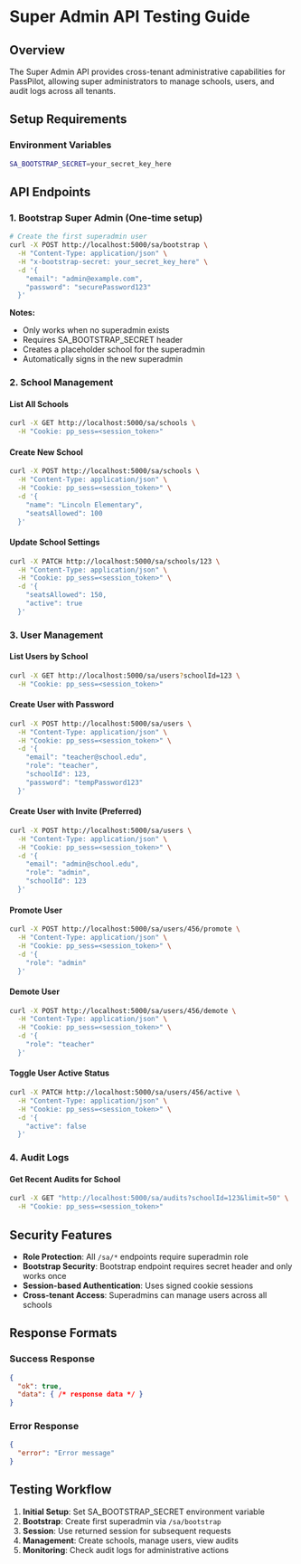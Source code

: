# Super Admin API Testing Guide

## Overview
The Super Admin API provides cross-tenant administrative capabilities for PassPilot, allowing super administrators to manage schools, users, and audit logs across all tenants.

## Setup Requirements

### Environment Variables
```bash
SA_BOOTSTRAP_SECRET=your_secret_key_here
```

## API Endpoints

### 1. Bootstrap Super Admin (One-time setup)
```bash
# Create the first superadmin user
curl -X POST http://localhost:5000/sa/bootstrap \
  -H "Content-Type: application/json" \
  -H "x-bootstrap-secret: your_secret_key_here" \
  -d '{
    "email": "admin@example.com",
    "password": "securePassword123"
  }'
```

**Notes:**
- Only works when no superadmin exists
- Requires SA_BOOTSTRAP_SECRET header
- Creates a placeholder school for the superadmin
- Automatically signs in the new superadmin

### 2. School Management

#### List All Schools
```bash
curl -X GET http://localhost:5000/sa/schools \
  -H "Cookie: pp_sess=<session_token>"
```

#### Create New School
```bash
curl -X POST http://localhost:5000/sa/schools \
  -H "Content-Type: application/json" \
  -H "Cookie: pp_sess=<session_token>" \
  -d '{
    "name": "Lincoln Elementary",
    "seatsAllowed": 100
  }'
```

#### Update School Settings
```bash
curl -X PATCH http://localhost:5000/sa/schools/123 \
  -H "Content-Type: application/json" \
  -H "Cookie: pp_sess=<session_token>" \
  -d '{
    "seatsAllowed": 150,
    "active": true
  }'
```

### 3. User Management

#### List Users by School
```bash
curl -X GET http://localhost:5000/sa/users?schoolId=123 \
  -H "Cookie: pp_sess=<session_token>"
```

#### Create User with Password
```bash
curl -X POST http://localhost:5000/sa/users \
  -H "Content-Type: application/json" \
  -H "Cookie: pp_sess=<session_token>" \
  -d '{
    "email": "teacher@school.edu",
    "role": "teacher",
    "schoolId": 123,
    "password": "tempPassword123"
  }'
```

#### Create User with Invite (Preferred)
```bash
curl -X POST http://localhost:5000/sa/users \
  -H "Content-Type: application/json" \
  -H "Cookie: pp_sess=<session_token>" \
  -d '{
    "email": "admin@school.edu",
    "role": "admin",
    "schoolId": 123
  }'
```

#### Promote User
```bash
curl -X POST http://localhost:5000/sa/users/456/promote \
  -H "Content-Type: application/json" \
  -H "Cookie: pp_sess=<session_token>" \
  -d '{
    "role": "admin"
  }'
```

#### Demote User
```bash
curl -X POST http://localhost:5000/sa/users/456/demote \
  -H "Content-Type: application/json" \
  -H "Cookie: pp_sess=<session_token>" \
  -d '{
    "role": "teacher"
  }'
```

#### Toggle User Active Status
```bash
curl -X PATCH http://localhost:5000/sa/users/456/active \
  -H "Content-Type: application/json" \
  -H "Cookie: pp_sess=<session_token>" \
  -d '{
    "active": false
  }'
```

### 4. Audit Logs

#### Get Recent Audits for School
```bash
curl -X GET "http://localhost:5000/sa/audits?schoolId=123&limit=50" \
  -H "Cookie: pp_sess=<session_token>"
```

## Security Features

- **Role Protection**: All `/sa/*` endpoints require superadmin role
- **Bootstrap Security**: Bootstrap endpoint requires secret header and only works once
- **Session-based Authentication**: Uses signed cookie sessions
- **Cross-tenant Access**: Superadmins can manage users across all schools

## Response Formats

### Success Response
```json
{
  "ok": true,
  "data": { /* response data */ }
}
```

### Error Response
```json
{
  "error": "Error message"
}
```

## Testing Workflow

1. **Initial Setup**: Set SA_BOOTSTRAP_SECRET environment variable
2. **Bootstrap**: Create first superadmin via `/sa/bootstrap`
3. **Session**: Use returned session for subsequent requests
4. **Management**: Create schools, manage users, view audits
5. **Monitoring**: Check audit logs for administrative actions